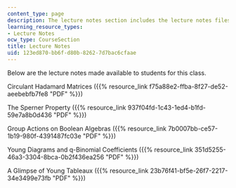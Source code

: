 ```yaml
---
content_type: page
description: The lecture notes section includes the lecture notes files.
learning_resource_types:
- Lecture Notes
ocw_type: CourseSection
title: Lecture Notes
uid: 123ed870-bb6f-d80b-8262-7d7bac6cfaae
---
```


Below are the lecture notes made available to students for this class.

Circulant Hadamard Matrices ({{% resource_link f75a88e2-ffba-8f27-de52-aeebebfb7fe8 "PDF" %}})

The Sperner Property ({{% resource_link 937f04fd-1c43-1ed4-b1fd-59e7a8b0d436 "PDF" %}})

Group Actions on Boolean Algebras ({{% resource_link 7b0007bb-ce57-1b19-980f-4391487fc03e "PDF" %}})

Young Diagrams and q-Binomial Coefficients ({{% resource_link 351d5255-46a3-3304-8bca-0b2f436ea256 "PDF" %}})

A Glimpse of Young Tableaux ({{% resource_link 23b76f41-bf5e-26f7-2217-34e3499e73fb "PDF" %}})